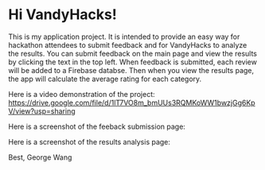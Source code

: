 # Hi VandyHacks!

This is my application project. It is intended to provide an easy way for hackathon attendees to submit feedback and for VandyHacks to analyze the results. You can submit feedback on the main page and view the results by clicking the text in the top left. When feedback is submitted, each review will be added to a Firebase databse. Then when you view the results page, the app will calculate the average rating for each category.

Here is a video demonstration of the project: https://drive.google.com/file/d/1lT7VO8m_bmUUs3RQMKoWW1bwzjGg6KpV/view?usp=sharing

Here is a screenshot of the feeback submission page:


Here is a screenshot of the results analysis page:



Best,
George Wang
